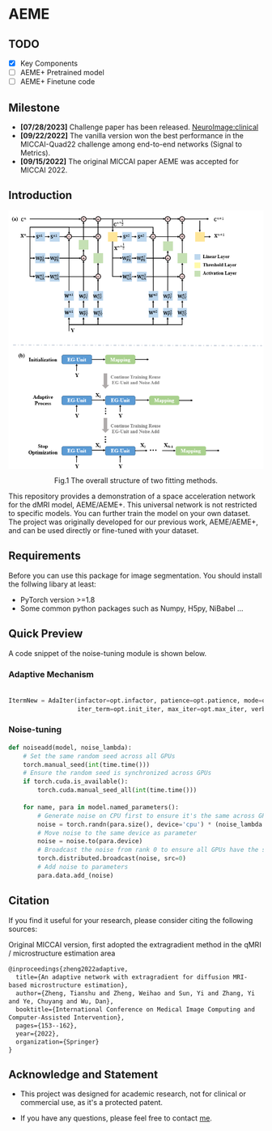 # AEME

## TODO

- [x] Key Components
- [ ] AEME+ Pretrained model
- [ ] AEME+ Finetune code

## Milestone
- **[07/28/2023]** Challenge paper has been released. [NeuroImage:clinical](https://www.sciencedirect.com/science/article/pii/S2213158223001742)
- **[09/22/2022]** The vanilla version won the best performance in the MICCAI-Quad22 challenge among end-to-end networks (Signal to Metrics).
- **[09/15/2022]** The original MICCAI paper AEME was accepted for MICCAI 2022.


## Introduction
<p align="center">
   <img src="./figure/Fig1.png" align="center" width="700">
</p>
<p align="center"> Fig.1 The overall structure of two fitting methods. <p align="center">

This repository provides a demonstration of a space acceleration network for the dMRI model, AEME/AEME+. This universal network is not restricted to specific models. You can further train the model on your own dataset. The project was originally developed for our previous work, AEME/AEME+, and can be used directly or fine-tuned with your dataset.

## Requirements

Before you can use this package for image segmentation. You should install the follwing libary at least:
- PyTorch version >=1.8
- Some common python packages such as Numpy, H5py, NiBabel ...

## Quick Preview
A code snippet of the noise-tuning module is shown below. 

### Adaptive Mechanism
```python

ItermNew = AdaIter(infactor=opt.infactor, patience=opt.patience, mode=opt.mode, threshold_mode=opt.threshold_mode, threshold=opt.threshold,
                   iter_term=opt.init_iter, max_iter=opt.max_iter, verbose=True, early_stop_threshold=opt.early)
```

### Noise-tuning
```python
def noiseadd(model, noise_lambda):
    # Set the same random seed across all GPUs
    torch.manual_seed(int(time.time()))
    # Ensure the random seed is synchronized across GPUs
    if torch.cuda.is_available():
        torch.cuda.manual_seed_all(int(time.time()))

    for name, para in model.named_parameters():
        # Generate noise on CPU first to ensure it's the same across GPUs
        noise = torch.randn(para.size(), device='cpu') * (noise_lambda * torch.std(para.cpu()))
        # Move noise to the same device as parameter
        noise = noise.to(para.device)
        # Broadcast the noise from rank 0 to ensure all GPUs have the same noise
        torch.distributed.broadcast(noise, src=0)
        # Add noise to parameters
        para.data.add_(noise)
```

## Citation

If you find it useful for your research, please consider citing the following sources:

Original MICCAI version, first adopted the extragradient method in the qMRI / microstructure estimation area

```
@inproceedings{zheng2022adaptive,
  title={An adaptive network with extragradient for diffusion MRI-based microstructure estimation},
  author={Zheng, Tianshu and Zheng, Weihao and Sun, Yi and Zhang, Yi and Ye, Chuyang and Wu, Dan},
  booktitle={International Conference on Medical Image Computing and Computer-Assisted Intervention},
  pages={153--162},
  year={2022},
  organization={Springer}
}
```


## Acknowledge and Statement

- This project was designed for academic research, not for clinical or commercial use, as it's a protected patent.
  
- If you have any questions, please feel free to contact [me](mailto:zhengtianshu996@gamil.com).
